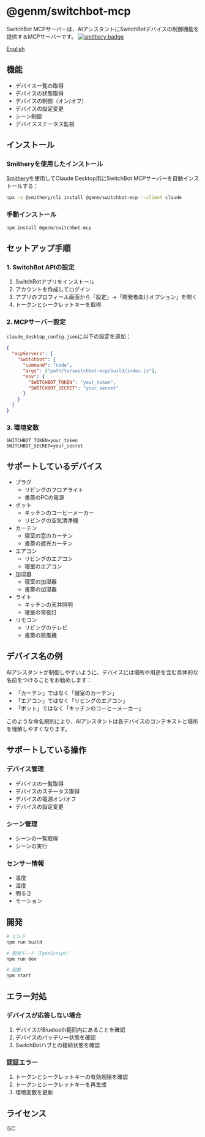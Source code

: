 # @genm/switchbot-mcp

SwitchBot MCPサーバーは、AIアシスタントにSwitchBotデバイスの制御機能を提供するMCPサーバーです。
[![smithery badge](https://smithery.ai/badge/@genm/switchbot-mcp)](https://smithery.ai/server/@genm/switchbot-mcp)

[English](./README.md)

## 機能

- デバイス一覧の取得
- デバイスの状態取得
- デバイスの制御（オン/オフ）
- デバイスの設定変更
- シーン制御
- デバイスステータス監視

## インストール

### Smitheryを使用したインストール

[Smithery](https://smithery.ai/server/@genm/switchbot-mcp)を使用してClaude Desktop用にSwitchBot MCPサーバーを自動インストールする：

```bash
npx -y @smithery/cli install @genm/switchbot-mcp --client claude
```

### 手動インストール
```bash
npm install @genm/switchbot-mcp
```

## セットアップ手順

### 1. SwitchBot APIの設定

1. SwitchBotアプリをインストール
2. アカウントを作成してログイン
3. アプリのプロフィール画面から「設定」→「開発者向けオプション」を開く
4. トークンとシークレットキーを取得

### 2. MCPサーバー設定

`claude_desktop_config.json`に以下の設定を追加：

```json
{
  "mcpServers": {
    "switchbot": {
      "command": "node",
      "args": ["path/to/switchbot-mcp/build/index.js"],
      "env": {
        "SWITCHBOT_TOKEN": "your_token",
        "SWITCHBOT_SECRET": "your_secret"
      }
    }
  }
}
```

### 3. 環境変数

```env
SWITCHBOT_TOKEN=your_token
SWITCHBOT_SECRET=your_secret
```

## サポートしているデバイス

- プラグ
  - リビングのフロアライト
  - 書斎のPCの電源
- ボット
  - キッチンのコーヒーメーカー
  - リビングの空気清浄機
- カーテン
  - 寝室の窓のカーテン
  - 書斎の遮光カーテン
- エアコン
  - リビングのエアコン
  - 寝室のエアコン
- 加湿器
  - 寝室の加湿器
  - 書斎の加湿器
- ライト
  - キッチンの天井照明
  - 寝室の常夜灯
- リモコン
  - リビングのテレビ
  - 書斎の扇風機

## デバイス名の例

AIアシスタントが制御しやすいように、デバイスには場所や用途を含む具体的な名前をつけることをお勧めします：

- 「カーテン」ではなく「寝室のカーテン」
- 「エアコン」ではなく「リビングのエアコン」
- 「ボット」ではなく「キッチンのコーヒーメーカー」

このような命名規則により、AIアシスタントは各デバイスのコンテキストと場所を理解しやすくなります。

## サポートしている操作

### デバイス管理
- デバイスの一覧取得
- デバイスのステータス取得
- デバイスの電源オン/オフ
- デバイスの設定変更

### シーン管理
- シーンの一覧取得
- シーンの実行

### センサー情報
- 温度
- 湿度
- 明るさ
- モーション

## 開発

```bash
# ビルド
npm run build

# 開発モード（TypeScript）
npm run dev

# 起動
npm start
```

## エラー対処

### デバイスが応答しない場合

1. デバイスがBluetooth範囲内にあることを確認
2. デバイスのバッテリー状態を確認
3. SwitchBotハブとの接続状態を確認

### 認証エラー

1. トークンとシークレットキーの有効期限を確認
2. トークンとシークレットキーを再生成
3. 環境変数を更新

## ライセンス

ISC